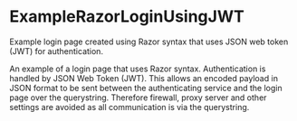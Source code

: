 # ExampleRazorLoginUsingJWT
Example login page created using Razor syntax that uses JSON web token (JWT) for authentication. 

An example of a login page that uses Razor syntax. Authentication is handled by JSON Web Token (JWT). This allows an encoded payload in JSON format to be sent between the authenticating service and the login page over the querystring. Therefore firewall, proxy server and other settings are avoided as all communication is via the querystring.
